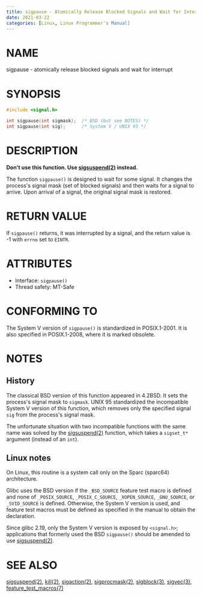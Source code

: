 ```yaml
---
title: sigpause - Atomically Release Blocked Signals and Wait for Interrupt
date: 2021-03-22
categories: [Linux, Linux Programmer's Manual]
---
```


# NAME

sigpause - atomically release blocked signals and wait for interrupt

# SYNOPSIS

```c
#include <signal.h>

int sigpause(int sigmask);  /* BSD (but see NOTES) */
int sigpause(int sig);      /* System V / UNIX 95 */
```

# DESCRIPTION

**Don't use this function. Use [sigsuspend(2)](https://man7.org/linux/man-pages/man2/sigsuspend.2.html) instead.**

The function `sigpause()` is designed to wait for some signal. It changes the process's signal mask (set of blocked signals) and then waits for a signal to arrive. Upon arrival of a signal, the original signal mask is restored.

# RETURN VALUE

If `sigpause()` returns, it was interrupted by a signal, and the return value is -1 with `errno` set to `EINTR`.

# ATTRIBUTES

- Interface: `sigpause()`
- Thread safety: MT-Safe

# CONFORMING TO

The System V version of `sigpause()` is standardized in POSIX.1-2001. It is also specified in POSIX.1-2008, where it is marked obsolete.

# NOTES

## History

The classical BSD version of this function appeared in 4.2BSD. It sets the process's signal mask to `sigmask`. UNIX 95 standardized the incompatible System V version of this function, which removes only the specified signal `sig` from the process's signal mask.

The unfortunate situation with two incompatible functions with the same name was solved by the [sigsuspend(2)](https://man7.org/linux/man-pages/man2/sigsuspend.2.html) function, which takes a `sigset_t*` argument (instead of an `int`).

## Linux notes

On Linux, this routine is a system call only on the Sparc (sparc64) architecture.

Glibc uses the BSD version if the `_BSD_SOURCE` feature test macro is defined and none of `_POSIX_SOURCE`, `_POSIX_C_SOURCE`, `_XOPEN_SOURCE`, `_GNU_SOURCE`, or `_SVID_SOURCE` is defined. Otherwise, the System V version is used, and feature test macros must be defined as specified in the manual to obtain the declaration.

Since glibc 2.19, only the System V version is exposed by `<signal.h>`; applications that formerly used the BSD `sigpause()` should be amended to use [sigsuspend(2)](https://man7.org/linux/man-pages/man2/sigsuspend.2.html).

# SEE ALSO

[sigsuspend(2)](https://man7.org/linux/man-pages/man2/sigsuspend.2.html), [kill(2)](https://man7.org/linux/man-pages/man2/kill.2.html), [sigaction(2)](https://man7.org/linux/man-pages/man2/sigaction.2.html), [sigprocmask(2)](https://man7.org/linux/man-pages/man2/sigprocmask.2.html), [sigblock(3)](https://man7.org/linux/man-pages/man3/sigblock.3.html), [sigvec(3)](https://man7.org/linux/man-pages/man3/sigvec.3.html), [feature_test_macros(7)](https://man7.org/linux/man-pages/man7/feature_test_macros.7.html)
